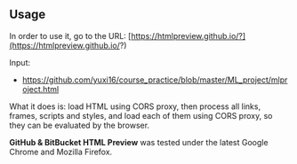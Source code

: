 ## Usage

In order to use it, go to the URL: 
[https://htmlpreview.github.io/?](https://htmlpreview.github.io/?)

Input:
 - https://github.com/yuxi16/course_practice/blob/master/ML_project/mlproject.html
 
What it does is: load HTML using CORS proxy, then process all links, frames, scripts and styles, and load each of them using CORS proxy, so they can be evaluated by the browser.

**GitHub & BitBucket HTML Preview** was tested under the latest Google Chrome and Mozilla Firefox.

